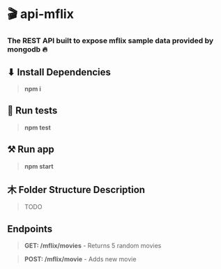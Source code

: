 # 🎬 api-mflix 
### The REST API built to expose mflix sample data provided by mongodb 🔥
## ⬇ Install Dependencies 
> **npm i**

## 🎯 Run tests 
> **npm test** 

## ⚒️ Run app 
> **npm start** 

## ⽊ Folder Structure Description 
> TODO

## Endpoints
> **GET: /mflix/movies**   -   Returns 5 random movies

> **POST: /mflix/movie**  -   Adds new movie

